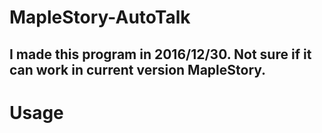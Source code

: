 # MapleStory-AutoTalk
I made this program in 2016/12/30.
Not sure if it can work in current version MapleStory.
--------------------------------------------------------------
# Usage
